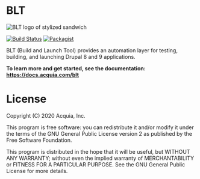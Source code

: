 # BLT

![BLT logo of stylized sandwich](https://github.com/acquia/blt/raw/11.x/docs/_static/blt-logo.png)

[![Build Status](https://travis-ci.com/acquia/blt.svg?branch=11.x)](https://travis-ci.com/acquia/blt) [![Packagist](https://img.shields.io/packagist/v/acquia/blt.svg)](https://packagist.org/packages/acquia/blt)

BLT (Build and Launch Tool) provides an automation layer for testing, building, and launching Drupal 8 and 9 applications.

**To learn more and get started, see the documentation: https://docs.acquia.com/blt**

# License

Copyright (C) 2020 Acquia, Inc.

This program is free software: you can redistribute it and/or modify it under the terms of the GNU General Public License version 2 as published by the Free Software Foundation.

This program is distributed in the hope that it will be useful, but WITHOUT ANY WARRANTY; without even the implied warranty of MERCHANTABILITY or FITNESS FOR A PARTICULAR PURPOSE.  See the GNU General Public License for more details.
